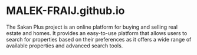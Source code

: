 # MALEK-FRAIJ.github.io
The Sakan Plus project is an online platform for buying and selling real estate and homes. It provides an easy-to-use platform that allows users to search for properties based on their preferences as it offers a wide range of available properties and advanced search tools.
